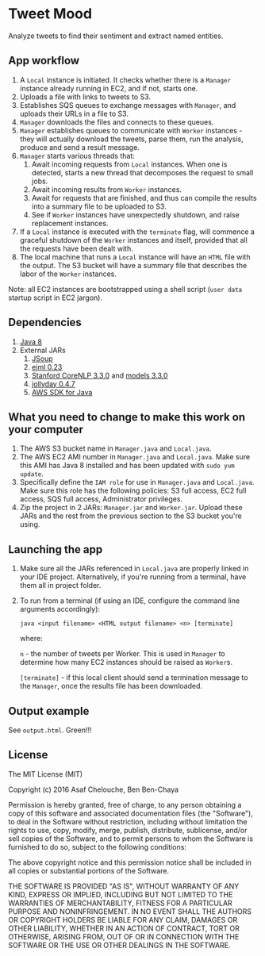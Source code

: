 # Tweet Mood

Analyze tweets to find their sentiment and extract named entities.


## App workflow

1. A `Local` instance is initiated. It checks whether there is a `Manager` instance already running in EC2, and if not, starts one.
2. Uploads a file with links to tweets to S3.
3. Establishes SQS queues to exchange messages with `Manager`, and uploads their URLs in a file to S3.
4. `Manager` downloads the files and connects to these queues.
5. `Manager` establishes queues to communicate with `Worker` instances - they will actually download the tweets, parse them, run the analysis, produce and send a result message.
6. `Manager` starts various threads that:
    1. Await incoming requests from `Local` instances. When one is detected, starts a new thread that decomposes the request to small jobs.
    2. Await incoming results from `Worker` instances.
    3. Await for requests that are finished, and thus can compile the results into a summary file to be uploaded to S3.
    4. See if `Worker` instances have unexpectedly shutdown, and raise replacement instances.
7. If a `Local` instance is executed with the `terminate` flag, will commence a graceful shutdown of the `Worker` instances and itself, provided that all the requests have been dealt with.
8. The local machine that runs a `Local` instance will have an `HTML` file with the output. The S3 bucket will have a summary file that describes the labor of the `Worker` instances.

Note: all EC2 instances are bootstrapped using a shell script (`user data` startup script in EC2 jargon).

## Dependencies

1. [Java 8](http://www.oracle.com/technetwork/java/javase/downloads/jdk8-downloads-2133151.html)
2. External JARs
    1. [JSoup](https://jsoup.org/)
    2. [ejml 0.23](http://repo1.maven.org/maven2/com/googlecode/efficient-java-matrix-library/ejml/0.23/ejml-0.23.jar)
    3. [Stanford CoreNLP 3.3.0](http://repo1.maven.org/maven2/edu/stanford/nlp/stanford-corenlp/3.3.0/stanford-corenlp-3.3.0.jar) and [models 3.3.0](http://repo1.maven.org/maven2/edu/stanford/nlp/stanford-corenlp/3.3.0/stanford-corenlp-3.3.0-models.jar)
    4. [jollyday 0.4.7](http://jollyday.sourceforge.net/)
    5. [AWS SDK for Java](https://aws.amazon.com/sdk-for-java/)

## What you need to change to make this work on your computer

1. The AWS S3 bucket name in `Manager.java` and `Local.java`.
2. The AWS EC2 AMI number in `Manager.java` and `Local.java`. Make sure this AMI has Java 8 installed and has been updated with `sudo yum update`.
3. Specifically define the `IAM role` for use in `Manager.java` and `Local.java`. Make sure this role has the following policies: S3 full access, EC2 full access, SQS full access, Administrator privileges.
3. Zip the project in 2 JARs: `Manager.jar` and `Worker.jar`. Upload these JARs and the rest from the previous section to the S3 bucket you're using.


## Launching the app
1. Make sure all the JARs referenced in `Local.java` are properly linked in your IDE project. Alternatively, if you're running from a terminal, have them all in project folder.
2. To run from a terminal (if using an IDE, configure the command line arguments accordingly):

    `java <input filename> <HTML output filename> <n> [terminate]`
    
    where:
    
    `n` - the number of tweets per Worker. This is used in `Manager` to determine how many EC2 instances should be raised as `Worker`s.
        
    `[terminate]` - if this local client should send a termination message to the `Manager`, once the results file has been downloaded.

## Output example
See `output.html`. Green!!!

## License

The MIT License (MIT)

Copyright (c) 2016 Asaf Chelouche, Ben Ben-Chaya

Permission is hereby granted, free of charge, to any person obtaining a copy
of this software and associated documentation files (the "Software"), to deal
in the Software without restriction, including without limitation the rights
to use, copy, modify, merge, publish, distribute, sublicense, and/or sell
copies of the Software, and to permit persons to whom the Software is
furnished to do so, subject to the following conditions:

The above copyright notice and this permission notice shall be included in all
copies or substantial portions of the Software.

THE SOFTWARE IS PROVIDED "AS IS", WITHOUT WARRANTY OF ANY KIND, EXPRESS OR
IMPLIED, INCLUDING BUT NOT LIMITED TO THE WARRANTIES OF MERCHANTABILITY,
FITNESS FOR A PARTICULAR PURPOSE AND NONINFRINGEMENT. IN NO EVENT SHALL THE
AUTHORS OR COPYRIGHT HOLDERS BE LIABLE FOR ANY CLAIM, DAMAGES OR OTHER
LIABILITY, WHETHER IN AN ACTION OF CONTRACT, TORT OR OTHERWISE, ARISING FROM,
OUT OF OR IN CONNECTION WITH THE SOFTWARE OR THE USE OR OTHER DEALINGS IN THE
SOFTWARE.

